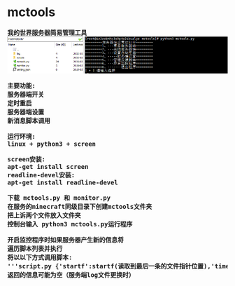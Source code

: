 # mctools
<b>我的世界服务器简易管理工具<b /><br />
<img src="https://github.com/xiaoqiong0v0/mctools/blob/master/show.PNG?raw=true" /><br />
<pre>主要功能:
服务器端开关
定时重启
服务器端设置
新消息脚本调用

运行环境:
linux + python3 + screen

screen安装:
apt-get install screen
readline-devel安装:
apt-get install readline-devel

下载 mctools.py 和 monitor.py
在服务的minecraft同级目录下创建mctools文件夹
把上诉两个文件放入文件夹
控制台输入 python3 mctools.py运行程序

开启监控程序时如果服务器产生新的信息将
遍历脚本列表并执行
将以以下方式调用脚本:
'''script.py {'startf':startf(读取到最后一条的文件指针位置),'time':stime(时间),'message':message(信息)}'''
返回的信息可能为空（服务端log文件更换时）
</pre>
